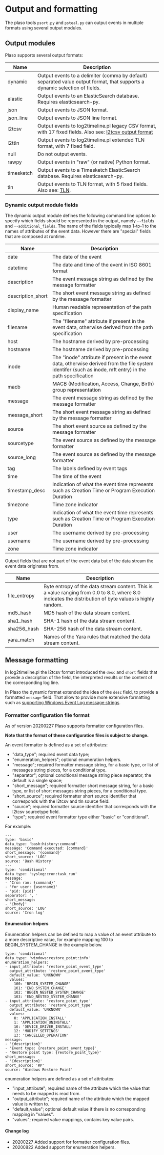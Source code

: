 # Output and formatting

The plaso tools `psort.py` and `psteal.py` can output events in multiple
formats using several output modules.

## Output modules

Plaso supports several output formats:

Name | Description
--- | ---
dynamic | Output events to a delimiter (comma by default) separated value output format, that supports a dynamic selection of fields.
elastic | Output events to an ElasticSearch database. Requires elasticsearch-py.
json | Output events to JSON format.
json_line | Output events to JSON line format.
l2tcsv | Output events to log2timeline.pl legacy CSV format, with 17 fixed fields. Also see: [l2tcsv output format](Output-format-l2tcsv.md)
l2ttln | Output events to log2timeline.pl extended TLN format, with 7 fixed field. | delimited output. Also see: [TLN](https://forensicswiki.xyz/wiki/index.php?title=TLN).
null | Do not output events.
rawpy | Output events in "raw" (or native) Python format.
timesketch | Output events to a Timesketch ElasticSearch database. Requires elasticsearch-py.
tln | Output events to TLN format, with 5 fixed fields. Also see: [TLN](https://forensicswiki.xyz/wiki/index.php?title=TLN).

### Dynamic output module fields

The dynamic output module defines the following command line options to specify
which fields should be represented in the output, namely `--fields` and
`--additional_fields`. The name of the fields typically map 1-to-1 to the names
of attributes of the event data. However there are "special" fields that are
composed at runtime.

Name | Description
--- | ---
date | The date of the event
datetime | The date and time of the event in ISO 8601 format
description | The event message string as defined by the message formatter
description_short | The short event message string as defined by the message formatter
display_name | Human readable representation of the path specification
filename | The "filename" attribute if present in the event data, otherwise derived from the path specification
host | The hostname derived by pre-processing
hostname | The hostname derived by pre-processing
inode | The "inode" attribute if present in the event data, otherwise derived from the file system identifer (such as inode, mft entry) in the path specification
macb | MACB (Modification, Access, Change, Birth) group representation
message | The event message string as defined by the message formatter
message_short | The short event message string as defined by the message formatter
source | The short event source as defined by the message formatter
sourcetype | The event source as defined by the message formatter
source_long | The event source as defined by the message formatter
tag | The labels defined by event tags
time | The time of the event
timestamp_desc | Indication of what the event time represents such as Creation Time or Program Execution Duration
timezone | Time zone indicator
type | Indication of what the event time represents such as Creation Time or Program Execution Duration
user | The username derived by pre-processing
username | The username derived by pre-processing
zone | Time zone indicator

Output fields that are not part of the event data but of the data stream the
event data originates from.

Name | Description
--- | ---
file_entropy | Byte entropy of the data stream content. This is a value ranging from 0.0 to 8.0, where 8.0 indicates the distribution of byte values is highly random.
md5_hash | MD5 hash of the data stream content.
sha1_hash | SHA-1 hash of the data stream content.
sha256_hash | SHA-256 hash of the data stream content.
yara_match | Names of the Yara rules that matched the data stream content.

## Message formatting

In log2timeline.pl the l2tcsv format introduced the `desc` and `short` fields
that provide a description of the field, the interpreted results or the content
of the corresponding log line.

In Plaso the dynamic format extended the idea of the `desc` field, to provide
a formatted `message` field. That allow to provide more extensive formatting
such as [supporting Windows Event Log message strings](http://blog.kiddaland.net/2015/04/windows-event-log-message-strings.html).

### Formatter configuration file format

As of version 20200227 Plaso supports formatter configuration files.

**Note that the format of these configuration files is subject to change.**

An event formatter is defined as a set of attributes:

* "data_type"; required event data type;
* "enumeration_helpers"; optional enumeration helpers.
* "message"; required formatter message string, for a basic type, or list of messages string pieces, for a conditional type.
* "separator"; optional conditional message string piece separator, the default is a single space;
* "short_message"; required formatter short message string, for a basic type, or list of short messages string pieces, for a conditional type.
* "short_source"; required formatter short source identifier that corresponds with the l2tcsv and tln source field.
* "source"; required formatter source identifier that corresponds with the l2tcsv sourcetype field.
* "type"; required event formatter type either "basic" or "conditional".

For example:

```
---
type: 'basic'
data_type: 'bash:history:command'
message: 'Command executed: {command}'
short_message: '{command}'
short_source: 'LOG'
source: 'Bash History'
---
type: 'conditional'
data_type: 'syslog:cron:task_run'
message:
- 'Cron ran: {command}'
- 'for user: {username}'
- 'pid: {pid}'
separator: ', '
short_message:
- '{body}'
short_source: 'LOG'
source: 'Cron log'
```

#### Enumeration helpers

Enumeration helpers can be defined to map a value of an event attribute to
a more descriptive value, for example mapping 100 to BEGIN_SYSTEM_CHANGE in
the example below.

```
type: 'conditional'
data_type: 'windows:restore_point:info'
enumeration_helpers:
- input_attribute: 'restore_point_event_type'
  output_attribute: 'restore_point_event_type'
  default_value: 'UNKNOWN'
  values:
    100: 'BEGIN_SYSTEM_CHANGE'
    101: 'END_SYSTEM_CHANGE'
    102: 'BEGIN_NESTED_SYSTEM_CHANGE'
    103: 'END_NESTED_SYSTEM_CHANGE'
- input_attribute: 'restore_point_type'
  output_attribute: 'restore_point_type'
  default_value: 'UNKNOWN'
  values:
    0: 'APPLICATION_INSTALL'
    1: 'APPLICATION_UNINSTALL'
    10: 'DEVICE_DRIVER_INSTALL'
    12: 'MODIFY_SETTINGS'
    13: 'CANCELLED_OPERATION'
message:
- '{description}'
- 'Event type: {restore_point_event_type}'
- 'Restore point type: {restore_point_type}'
short_message:
- '{description}'
short_source: 'RP'
source: 'Windows Restore Point'
```

enumeration helpers are defined as a set of attributes:

* "input_attribute"; required name of the attribute which the value that needs to be mapped is read from.
* "output_attribute"; required name of the attribute which the mapped value is written to.
* "default_value"; optional default value if there is no corresponding mapping in "values".
* "values"; required value mappings, contains key value pairs.

#### Change log

* 20200227 Added support for formatter configuration files.
* 20200822 Added support for enumeration helpers.

